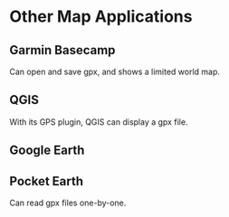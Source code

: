 # Other Map Applications

## Garmin Basecamp

Can open and save gpx, and shows a limited world map. 

## QGIS

With its GPS plugin, QGIS can display a gpx file.

## Google Earth

## Pocket Earth

Can read gpx files one-by-one.
